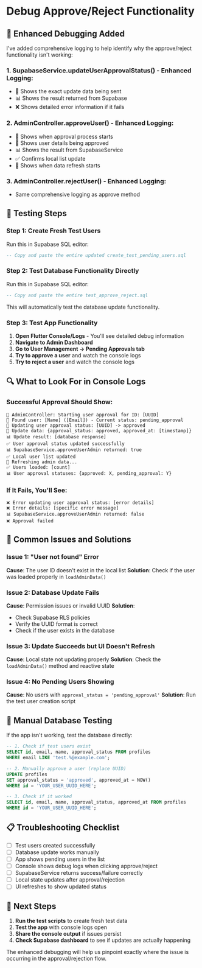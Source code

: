 # Debug Approve/Reject Functionality

## 🔧 Enhanced Debugging Added

I've added comprehensive logging to help identify why the approve/reject functionality isn't working:

### 1. **SupabaseService.updateUserApprovalStatus()** - Enhanced Logging:
- 📝 Shows the exact update data being sent
- 📊 Shows the result returned from Supabase
- ❌ Shows detailed error information if it fails

### 2. **AdminController.approveUser()** - Enhanced Logging:
- 🔄 Shows when approval process starts
- 👤 Shows user details being approved
- 📊 Shows the result from SupabaseService
- ✅ Confirms local list update
- 🔄 Shows when data refresh starts

### 3. **AdminController.rejectUser()** - Enhanced Logging:
- Same comprehensive logging as approve method

## 🧪 Testing Steps

### Step 1: Create Fresh Test Users
Run this in Supabase SQL editor:
```sql
-- Copy and paste the entire updated create_test_pending_users.sql
```

### Step 2: Test Database Functionality Directly
Run this in Supabase SQL editor:
```sql
-- Copy and paste the entire test_approve_reject.sql
```
This will automatically test the database update functionality.

### Step 3: Test App Functionality
1. **Open Flutter Console/Logs** - You'll see detailed debug information
2. **Navigate to Admin Dashboard** 
3. **Go to User Management → Pending Approvals tab**
4. **Try to approve a user** and watch the console logs
5. **Try to reject a user** and watch the console logs

## 🔍 What to Look For in Console Logs

### **Successful Approval Should Show:**
```
🔄 AdminController: Starting user approval for ID: [UUID]
👤 Found user: [Name] ([Email]) - Current status: pending_approval
🔄 Updating user approval status: [UUID] -> approved
📝 Update data: {approval_status: approved, approved_at: [timestamp]}
📊 Update result: [database response]
✅ User approval status updated successfully
📊 SupabaseService.approveUserAdmin returned: true
✅ Local user list updated
🔄 Refreshing admin data...
✅ Users loaded: [count]
📊 User approval statuses: {approved: X, pending_approval: Y}
```

### **If It Fails, You'll See:**
```
❌ Error updating user approval status: [error details]
❌ Error details: [specific error message]
📊 SupabaseService.approveUserAdmin returned: false
❌ Approval failed
```

## 🐛 Common Issues and Solutions

### Issue 1: "User not found" Error
**Cause**: The user ID doesn't exist in the local list
**Solution**: Check if the user was loaded properly in `loadAdminData()`

### Issue 2: Database Update Fails
**Cause**: Permission issues or invalid UUID
**Solution**: 
- Check Supabase RLS policies
- Verify the UUID format is correct
- Check if the user exists in the database

### Issue 3: Update Succeeds but UI Doesn't Refresh
**Cause**: Local state not updating properly
**Solution**: Check the `loadAdminData()` method and reactive state

### Issue 4: No Pending Users Showing
**Cause**: No users with `approval_status = 'pending_approval'`
**Solution**: Run the test user creation script

## 🔧 Manual Database Testing

If the app isn't working, test the database directly:

```sql
-- 1. Check if test users exist
SELECT id, email, name, approval_status FROM profiles 
WHERE email LIKE 'test.%@example.com';

-- 2. Manually approve a user (replace UUID)
UPDATE profiles 
SET approval_status = 'approved', approved_at = NOW()
WHERE id = 'YOUR_USER_UUID_HERE';

-- 3. Check if it worked
SELECT id, email, name, approval_status, approved_at FROM profiles 
WHERE id = 'YOUR_USER_UUID_HERE';
```

## 📋 Troubleshooting Checklist

- [ ] Test users created successfully
- [ ] Database update works manually
- [ ] App shows pending users in the list
- [ ] Console shows debug logs when clicking approve/reject
- [ ] SupabaseService returns success/failure correctly
- [ ] Local state updates after approval/rejection
- [ ] UI refreshes to show updated status

## 🚀 Next Steps

1. **Run the test scripts** to create fresh test data
2. **Test the app** with console logs open
3. **Share the console output** if issues persist
4. **Check Supabase dashboard** to see if updates are actually happening

The enhanced debugging will help us pinpoint exactly where the issue is occurring in the approval/rejection flow.
